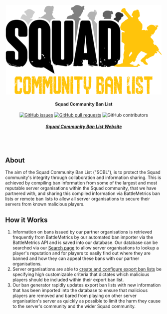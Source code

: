 <div align="center">

<img src="assets/scbl-logo-dark.png" alt="Logo" width="500"/>

#### Squad Community Ban List

[![GitHub issues](https://img.shields.io/github/issues/Squad-Community-Ban-List/Squad-Community-Ban-List.svg?style=flat-square)](https://github.com/Squad-Community-Ban-List/Squad-Community-Ban-List/issues)
[![GitHub pull requests](https://img.shields.io/github/issues-pr-raw/Squad-Community-Ban-List/Squad-Community-Ban-List.svg?style=flat-square)](https://github.com/Squad-Community-Ban-List/Squad-Community-Ban-List/pulls)
![GitHub contributors](https://img.shields.io/github/contributors/Squad-Community-Ban-List/Squad-Community-Ban-List.svg?style=flat-square)

##### [Squad Community Ban List Website](https://squad-community-ban-list.com/)

<br><br>
</div>

## About
The aim of the Squad Community Ban List ("SCBL"), is to protect the Squad community's integrity through collaboration and information sharing. This is achieved by compiling ban information from some of the largest and most reputable server organisations within the Squad community, that we have partnered with, and sharing this compiled information via BattleMetrics ban lists or remote ban lists to allow all server organisations to secure their servers from known malicious players.

## How it Works
1. Information on bans issued by our partner organisations is retrieved frequently from BattleMetrics by our automated ban importer via the BattleMetrics API and is saved into our database. Our database can be searched via our [Search page](https://squad-community-ban-list.com/search) to allow server organisations to lookup a player's reputation and for players to easily find out where they are banned and how they can appeal these bans with our partner organisations.
2. Server organisations are able to [create and configure export ban lists](https://squad-community-ban-list.com/install) be specifying high customizable criteria that dictates which malicious players should be included within their export ban list.
3. Our ban generator rapidly updates export ban lists with new information that has been imported into the database to ensure that malicious players are removed and bared from playing on other server organisation's server as quickly as possible to limit the harm they cause to the server's community and the wider Squad community.
